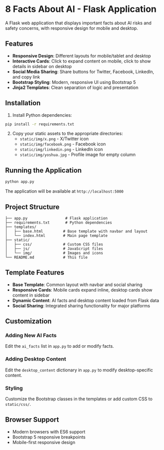 # 8 Facts About AI - Flask Application

A Flask web application that displays important facts about AI risks and safety concerns, with responsive design for mobile and desktop.

## Features

- **Responsive Design**: Different layouts for mobile/tablet and desktop
- **Interactive Cards**: Click to expand content on mobile, click to show details in sidebar on desktop
- **Social Media Sharing**: Share buttons for Twitter, Facebook, LinkedIn, and copy link
- **Bootstrap Styling**: Modern, responsive UI using Bootstrap 5
- **Jinja2 Templates**: Clean separation of logic and presentation

## Installation

1. Install Python dependencies:
```bash
pip install -r requirements.txt
```

2. Copy your static assets to the appropriate directories:
   - `static/img/x.png` - X/Twitter icon
   - `static/img/facebook.png` - Facebook icon  
   - `static/img/linkedin.png` - LinkedIn icon
   - `static/img/yoshua.jpg` - Profile image for empty column

## Running the Application

```bash
python app.py
```

The application will be available at `http://localhost:5000`

## Project Structure

```
├── app.py                 # Flask application
├── requirements.txt       # Python dependencies
├── templates/
│   ├── base.html         # Base template with navbar and layout
│   └── index.html        # Main page template
├── static/
│   ├── css/              # Custom CSS files
│   ├── js/               # JavaScript files
│   └── img/              # Images and icons
└── README.md             # This file
```

## Template Features

- **Base Template**: Common layout with navbar and social sharing
- **Responsive Cards**: Mobile cards expand inline, desktop cards show content in sidebar
- **Dynamic Content**: AI facts and desktop content loaded from Flask data
- **Social Sharing**: Integrated sharing functionality for major platforms

## Customization

### Adding New AI Facts
Edit the `ai_facts` list in `app.py` to add or modify facts.

### Adding Desktop Content
Edit the `desktop_content` dictionary in `app.py` to modify desktop-specific content.

### Styling
Customize the Bootstrap classes in the templates or add custom CSS to `static/css/`.

## Browser Support

- Modern browsers with ES6 support
- Bootstrap 5 responsive breakpoints
- Mobile-first responsive design
